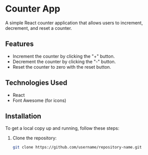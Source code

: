 # Counter App

A simple React counter application that allows users to increment, decrement, and reset a counter.

## Features

- Increment the counter by clicking the "+" button.
- Decrement the counter by clicking the "-" button.
- Reset the counter to zero with the reset button.

## Technologies Used

- React
- Font Awesome (for icons)

## Installation

To get a local copy up and running, follow these steps:

1. Clone the repository:

   ```bash
   git clone https://github.com/username/repository-name.git
